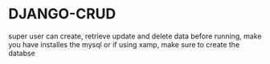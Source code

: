 # DJANGO-CRUD
super user can create, retrieve update and delete data
before running, make you have installes the mysql or if using xamp, make sure to create the databse
